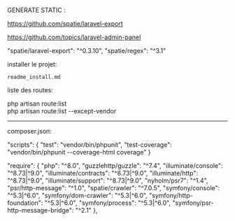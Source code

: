 
GENERATE STATIC : 

https://github.com/spatie/laravel-export

https://github.com/topics/laravel-admin-panel

"spatie/laravel-export": "^0.3.10",
"spatie/regex": "^3.1"


installer le projet:

    readme_install.md


liste des routes:

php artisan route:list  
php artisan route:list --except-vendor





------------------------------------------------------------------------


composer.json:

"scripts": {
"test": "vendor/bin/phpunit",
"test-coverage": "vendor/bin/phpunit --coverage-html coverage"
}



"require": {
"php": "^8.0",
"guzzlehttp/guzzle": "^7.4",
"illuminate/console": "^8.73|^9.0",
"illuminate/contracts": "^8.73|^9.0",
"illuminate/http": "^8.73|^9.0",
"illuminate/support": "^8.73|^9.0",
"nyholm/psr7": "^1.4",
"psr/http-message": "^1.0",
"spatie/crawler": "^7.0.5",
"symfony/console": "^5.3|^6.0",
"symfony/dom-crawler": "^5.3|^6.0",
"symfony/http-foundation": "^5.3|^6.0",
"symfony/process": "^5.3|^6.0",
"symfony/psr-http-message-bridge": "^2.1"
},
